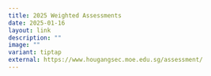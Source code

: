```yaml
---
title: 2025 Weighted Assessments
date: 2025-01-16
layout: link
description: ""
image: ""
variant: tiptap
external: https://www.hougangsec.moe.edu.sg/assessment/
---
```

